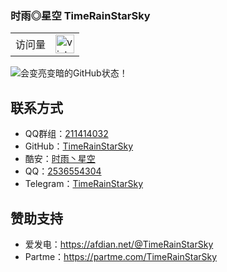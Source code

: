 ### 时雨◎星空 TimeRainStarSky
<!--
**TimeRainStarSky/TimeRainStarSky** is a ✨ _special_ ✨ repository because its `README.md` (this file) appears on your GitHub profile.

Here are some ideas to get you started:

- 🔭 I’m currently working on ...
- 🌱 I’m currently learning ...
- 👯 I’m looking to collaborate on ...
- 🤔 I’m looking for help with ...
- 💬 Ask me about ...
- 📫 How to reach me: ...
- 😄 Pronouns: ...
- ⚡ Fun fact: ...
-->
<table>
  <tr>
    <td>访问量</td>
    <td><img src="https://profile-counter.glitch.me/TimeRainStarSky/count.svg" alt="vistor count" height="30" /></td>
  </tr>
</table>

<div>
  <picture>
    <source media="(prefers-color-scheme: dark)" srcset="https://github-readme-stats.vercel.app/api?username=TimeRainStarSky&show_icons=true&theme=github_dark">
    <source media="(prefers-color-scheme: light)" srcset="https://github-readme-stats.vercel.app/api?username=TimeRainStarSky&show_icons=true">
    <img alt="会变亮变暗的GitHub状态！" src="https://github-readme-stats.vercel.app/api?username=TimeRainStarSky&show_icons=true">
  </picture>
</div>

## 联系方式
- QQ群组：[211414032](https://jq.qq.com/?k=QU1xGLEB)
- GitHub：[TimeRainStarSky](https://github.com/TimeRainStarSky)
- 酷安：[时雨丶星空](http://www.coolapk.com/u/2650948)
- QQ：[2536554304](https://qm.qq.com/cgi-bin/qm/qr?k=x8LtlP8vwZs7qLwmsbCsyLoAHy7Et1Pj)
- Telegram：[TimeRainStarSky](https://t.me/TimeRainStarSky)

## 赞助支持
- 爱发电：<https://afdian.net/@TimeRainStarSky>
- Partme：<https://partme.com/TimeRainStarSky>
